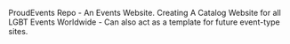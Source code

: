 ProudEvents Repo - An Events Website. Creating A Catalog Website for all LGBT Events Worldwide - Can also act as a template for future event-type sites.
